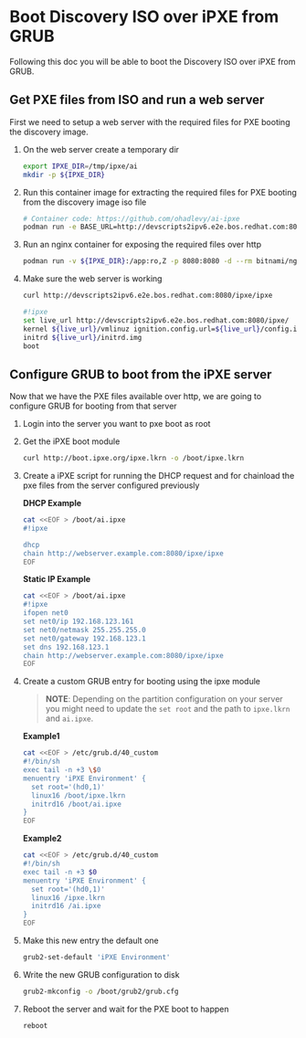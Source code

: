 # Boot Discovery ISO over iPXE from GRUB

Following this doc you will be able to boot the Discovery ISO over iPXE from GRUB.

## Get PXE files from ISO and run a web server

First we need to setup a web server with the required files for PXE booting the discovery image.

1. On the web server create a temporary dir

    ~~~sh
    export IPXE_DIR=/tmp/ipxe/ai
    mkdir -p ${IPXE_DIR}
    ~~~
2. Run this container image for extracting the required files for PXE booting from the discovery image iso file

    ~~~sh
    # Container code: https://github.com/ohadlevy/ai-ipxe
    podman run -e BASE_URL=http://devscripts2ipv6.e2e.bos.redhat.com:8080/ipxe/ -e ISO_URL=<REPLACE WITH ISO URL> -v /tmp/ipxe/ai:/data:Z --net=host -it --rm quay.io/ohadlevy/ai-ipxe:latest
    ~~~
3. Run an nginx container for exposing the required files over http

    ~~~sh
    podman run -v ${IPXE_DIR}:/app:ro,Z -p 8080:8080 -d --rm bitnami/nginx:latest
    ~~~
4. Make sure the web server is working

    ~~~sh
    curl http://devscripts2ipv6.e2e.bos.redhat.com:8080/ipxe/ipxe
    ~~~

    ~~~sh
    #!ipxe                                                                                                                                                                                    
    set live_url http://devscripts2ipv6.e2e.bos.redhat.com:8080/ipxe/
    kernel ${live_url}/vmlinuz ignition.config.url=${live_url}/config.ign coreos.live.rootfs_url=${live_url}/rootfs.img random.trust_cpu=on rd.luks.options=discard ignition.firstboot ignition.platform.id=metal console=tty0 console=ttyS0,115200n8 coreos.inst.persistent-kargs="console=tty0 console=ttyS1,115200n8"
    initrd ${live_url}/initrd.img
    boot   
    ~~~

## Configure GRUB to boot from the iPXE server

Now that we have the PXE files available over http, we are going to configure GRUB for booting from that server

1. Login into the server you want to pxe boot as root
2. Get the iPXE boot module

    ~~~sh
    curl http://boot.ipxe.org/ipxe.lkrn -o /boot/ipxe.lkrn
    ~~~
3. Create a iPXE script for running the DHCP request and for chainload the pxe files from the server configured previously

    **DHCP Example**
    ~~~sh
    cat <<EOF > /boot/ai.ipxe
    #!ipxe

    dhcp
    chain http://webserver.example.com:8080/ipxe/ipxe
    EOF
    ~~~

    **Static IP Example**
    ~~~sh
    cat <<EOF > /boot/ai.ipxe
    #!ipxe
    ifopen net0
    set net0/ip 192.168.123.161
    set net0/netmask 255.255.255.0
    set net0/gateway 192.168.123.1
    set dns 192.168.123.1
    chain http://webserver.example.com:8080/ipxe/ipxe
    EOF
    ~~~

4. Create a custom GRUB entry for booting using the ipxe module

    > **NOTE**: Depending on the partition configuration on your server you might need to update the `set root` and the path to `ipxe.lkrn` and `ai.ipxe`.

    **Example1**
    ~~~sh
    cat <<EOF > /etc/grub.d/40_custom
    #!/bin/sh
    exec tail -n +3 \$0
    menuentry 'iPXE Environment' {
      set root='(hd0,1)'
      linux16 /boot/ipxe.lkrn
      initrd16 /boot/ai.ipxe
    }
    EOF
    ~~~

    **Example2**
    ~~~sh
    cat <<EOF > /etc/grub.d/40_custom
    #!/bin/sh
    exec tail -n +3 $0
    menuentry 'iPXE Environment' {
      set root='(hd0,1)'
      linux16 /ipxe.lkrn
      initrd16 /ai.ipxe
    }
    EOF
    ~~~

5. Make this new entry the default one

    ~~~sh
    grub2-set-default 'iPXE Environment'
    ~~~
6. Write the new GRUB configuration to disk

    ~~~sh
    grub2-mkconfig -o /boot/grub2/grub.cfg
    ~~~
7. Reboot the server and wait for the PXE boot to happen

    ~~~sh
    reboot
    ~~~
